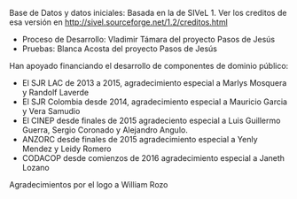 
Base de Datos y datos iniciales: Basada en la de SIVeL 1. 
Ver los creditos de esa versión en 
	http://sivel.sourceforge.net/1.2/creditos.html

* Proceso de Desarrollo: Vladimir Támara del proyecto Pasos de Jesús
* Pruebas: Blanca Acosta del proyecto Pasos de Jesús

Han apoyado financiando el desarrollo de componentes de dominio público:
* El SJR LAC de 2013 a 2015, agradecimiento especial a 
	Marlys Mosquera y Randolf Laverde
* El SJR Colombia desde 2014, agradecimiento especial a 
	Mauricio Garcia y Vera Samudio
* El CINEP desde finales de 2015 agradeciento especial a 
	Luis Guillermo Guerra, Sergio Coronado y Alejandro Angulo.
* ANZORC desde finales de 2015 agradecimiento especial a 
	Yenly Mendez y Leidy Romero
* CODACOP desde comienzos de 2016 agradecimiento especial a 
	Janeth Lozano


Agradecimientos por el logo a William Rozo 
